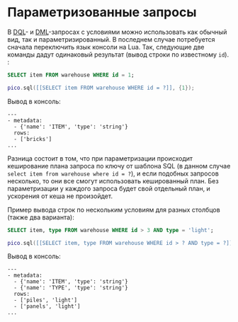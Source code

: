# Параметризованные запросы

В [DQL](dql.md)- и [DML](dml.md)-запросах с условиями можно использовать
как обычный вид, так и параметризированный. В последнем случае
потребуется сначала переключить язык консоли на Lua. Так, следующие две
команды дадут одинаковый результат (вывод строки по известному `id`). :

```sql
SELECT item FROM warehouse WHERE id = 1;
```

```lua
pico.sql([[SELECT item FROM warehouse WHERE id = ?]], {1});
```

Вывод в консоль:

```
---
- metadata:
  - {'name': 'ITEM', 'type': 'string'}
  rows:
  - ['bricks']
...
```

Разница состоит в том, что при параметризации происходит кеширование
плана запроса по ключу от шаблона SQL (в данном случае `select item
from warehouse where id = ?`), и если подобных запросов несколько,
то они все смогут использовать кешированный план. Без параметризации у
каждого запроса будет свой отдельный план, и ускорения от кеша не
произойдет.

Пример вывода строк по нескольким условиям для разных столбцов (также
два варианта):

```sql
SELECT item, type FROM warehouse WHERE id > 3 AND type = 'light';
```

```lua
pico.sql([[SELECT item, type FROM warehouse WHERE id > ? AND type = ?]], {3, 'light'});
```

Вывод в консоль:

```
---
- metadata:
  - {'name': 'ITEM', 'type': 'string'}
  - {'name': 'TYPE', 'type': 'string'}
  rows:
  - ['piles', 'light']
  - ['panels', 'light']
...
```
